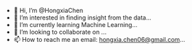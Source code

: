 - 👋 Hi, I’m @HongxiaChen
- 👀 I’m interested in finding insight from the data...
- 🌱 I’m currently learning Machine Learning...
- 💞️ I’m looking to collaborate on ...
- 📫 How to reach me an email: hongxia.chen06@gmail.com...

<!---
HongxiaChen/HongxiaChen is a ✨ special ✨ repository because its `README.md` (this file) appears on your GitHub profile.
You can click the Preview link to take a look at your changes.
--->
